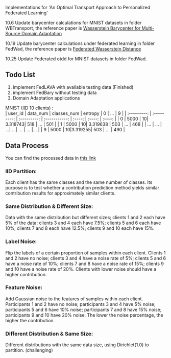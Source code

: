 Implementations for 'An Optimal Transport Approach to Personalized Federated Learning'



10.6 Update barycenter calculations for MNIST datasets in folder WBTransport, the reference paper is [Wasserstein Barycenter for Multi-Source Domain Adaptation](https://openaccess.thecvf.com/content/CVPR2021/papers/Montesuma_Wasserstein_Barycenter_for_Multi-Source_Domain_Adaptation_CVPR_2021_paper.pdf)

10.19 Update barycenter calculations under federated learning in folder FedWad, the reference paper is [Federated Wasserstein Distance](https://arxiv.org/pdf/2310.01973.pdf)

10.25 Update Federated otdd for MNIST datasets in folder FedWad. 


## Todo List
1. implement FedLAVA with available testing data (Finished)
2. implement FedBary without testing data
3. Domain Adaptation applications 

MNIST (IID 10 clients) :    
| user_id  | data_num | classes_num | entropy | 0 | ... | 9  | 
| :---------: | :---------: | :---------: | :-----------: | :----: | :----: | :----: |
|  0   | 5000 | 10| 3.318743| 518   | ...  | 501 | 
|  1   | 5000 | 10| 3.319638 |  503   | ...  | 468 | 
|   ...   |  ... |  ...|  ...|  ... | ... |... |
|  9  | 5000 | 10|3.319255| 503 | ... | 490 | 

## Data Process
You can find the processed data in [this link](https://drive.google.com/file/d/11u_XtfH_Ft_8uVT-1VTfuHmR-i0b4fdE/view?usp=sharing)
### IID Partition:
Each client has the same classes and the same number of classes. Its purpose is to test whether a contribution prediction method yields similar contribution results for approximately similar clients.

### Same Distribution & Different Size:
Data with the same distribution but different sizes; clients 1 and 2 each have 5% of the data; clients 3 and 4 each have 7.5%; clients 5 and 6 each have 10%; clients 7 and 8 each have 12.5%; clients 9 and 10 each have 15%.

### Label Noise:
Flip the labels of a certain proportion of samples within each client. Clients 1 and 2 have no noise; clients 3 and 4 have a noise rate of 5%; clients 5 and 6 have a noise rate of 10%; clients 7 and 8 have a noise rate of 15%; clients 9 and 10 have a noise rate of 20%. Clients with lower noise should have a higher contribution.

### Feature Noise:
Add Gaussian noise to the features of samples within each client. Participants 1 and 2 have no noise; participants 3 and 4 have 5% noise; participants 5 and 6 have 10% noise; participants 7 and 8 have 15% noise; participants 9 and 10 have 20% noise. The lower the noise percentage, the higher the contribution.

### Different Distribution & Same Size:
Different distributions with the same data size, using Dirichlet(1.0) to partition. (challenging)

